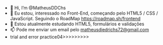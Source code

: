 - 👋 Hi, I’m @MatheusDDChs
- 👀 Eu estou, interessado no Front-End, começando pelo HTML5 / CSS / JavaScript. Seguindo o RoadMap https://roadmap.sh/frontend
- 🌱 Estou atualmente estudando HTML5, formulários e validações
- 📫 Pode me enviar um email pelo matheusdiedrichs72@gmail.com
- trial and error practice04>>>>>>>>>
<!---
MatheusDDChs/MatheusDDChs is a ✨ special ✨ repository because its `README.md` (this file) appears on your GitHub profile.
You can click the Preview link to take a look at your changes.
--->
